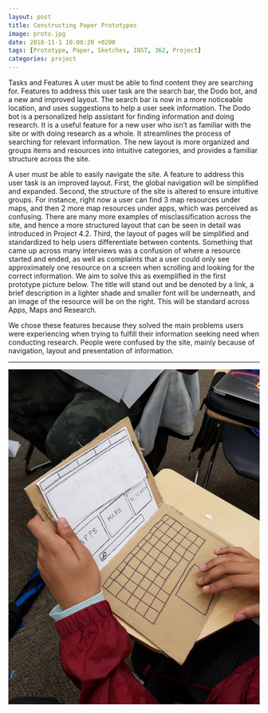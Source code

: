 ```yaml
---
layout: post
title: Constructing Paper Prototypes
image: proto.jpg
date: 2018-11-1 10:00:20 +0200
tags: [Prototype, Paper, Sketches, INST, 362, Project]
categories: project
---
```


Tasks and Features
A user must be able to find content they are searching for. Features to address this user task are the search bar, the Dodo bot, and a new and improved layout. The search bar is now in a more noticeable location, and uses suggestions to help a user seek information. The Dodo bot is a personalized help assistant for finding information and doing research. It is a useful feature for a new user who isn’t as familiar with the site or with doing research as a whole. It streamlines the process of searching for relevant information. The new layout is more organized and groups items and resources into intuitive categories, and provides a familiar structure across the site. 

A user must be able to easily navigate the site. A feature to address this user task is an improved layout. First, the global navigation will be simplified and expanded. Second, the structure of the site is altered to ensure intuitive groups. For instance, right now a user can find 3 map resources under maps, and then 2 more map resources under apps, which was perceived as confusing. There are many more examples of misclassification across the site, and hence a more structured layout that can be seen in detail was introduced in Project 4.2. Third, the layout of pages will be simplified and standardized to help users differentiate between contents. Something that came up across many interviews was a confusion of where a resource started and ended, as well as complaints that a user could only see approximately one resource on a screen when scrolling and looking for the correct information. We aim to solve this as exemplified in the first prototype picture below. The title will stand out and be denoted by a link, a brief description in a lighter shade and smaller font will be underneath, and an image of the resource will be on the right. This will be standard across Apps, Maps and Research. 

We chose these features because they solved the main problems users were experiencing when trying to fulfill their information seeking need when conducting research. People were confused by the site, mainly because of navigation, layout and presentation of information. 

-----------------------------------------------

<p align="center">
  <img src="https://raw.githubusercontent.com/BDubon/DoW/master/images/proto_user.jpg" alt="User interactig with paper prototype." title="User interactig with paper prototype." style="image-orientation: 90deg;" />
</p>








